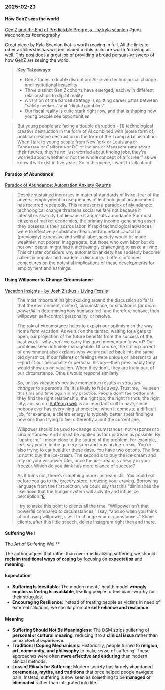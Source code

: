 ### 2025-02-20
#### How GenZ sees the world
[Gen Z and the End of Predictable Progress - by kyla scanlon](https://substack.com/inbox/post/157018533) #genz #economics #demography 

Great piece by Kyla Scanlon that is worth reading in full. All the links to other articles she has written related to this topic are worth following as well. This post does a great job of providing a broad persuasive sweep of how GenZ are seeing the world.

> **Key Takeaways:**
> 
> - Gen Z faces a double disruption: AI-driven technological change and institutional instability
> - Three distinct Gen Z cohorts have emerged, each with different relationships to digital reality
> - A version of the barbell strategy is splitting career paths between "safety seekers" and "digital gamblers"
> - Our fiscal reality is quite stark right now, and that is shaping how young people see opportunities

> But young people are facing a double disruption - (1) technological creative destruction in the form of AI combined with (some form of) political creative destruction in the form of the Trump administration. When I talk to young people from New York or Louisiana or Tennessee or California or DC or Indiana or Massachusetts about their futures, they're not just worried about finding jobs, they're worried about whether or not the whole concept of a "career" as we know it will exist in five years. So in this piece, I want to talk about:

#### Paradox of Abundance
[Paradox of Abundance: Automation Anxiety Returns](https://academic.oup.com/book/9606/chapter-abstract/156660852?redirectedFrom=fulltext)

> Despite sustained increases in material standards of living, fear of the adverse employment consequences of technological advancement has recurred repeatedly. This represents a paradox of abundance: technological change threatens social welfare not because it intensifies scarcity but because it augments abundance. For most citizens of market economies, the primary income-generating asset they possess is their scarce labor. If rapid technological advances were to effectively substitute cheap and abundant capital for (previously) expensive and willful labor, society would be made wealthier, not poorer, in aggregate, but those who own labor but do not own capital might find it increasingly challenging to make a living. This chapter considers why automation anxiety has suddenly become salient in popular and academic discourse. It offers informed conjectures on the potential implications of these developments for employment and earnings.

#### Using Willpower to Change Circumstance
[Vacation Insights - by Josh Zlatkus - Living Fossils](https://substack.com/inbox/post/157431743)

> The most important insight skulking around the discussion so far is that the environment, context, circumstance, or situation is _far more powerful_ in determining how humans feel, and therefore behave, than willpower, self-control, personality, or resolve.
> 
> The role of circumstance helps to explain our optimism on the way home from vacation. As we sit on the tarmac, waiting for a gate to open, our projection of the future benefits from the success of the past week—why _can’t_ we carry this good momentum forward? Our problems seem infinitely manageable. Of course, the strong current of environment also explains why we are pulled back into the same old dynamics. If our failures or feelings were unique or inherent to us—part of our personality or personal history—then presumably they would show up on vacation. When they don’t, they are likely part of our circumstance. Others would respond similarly.
> 
> So, unless vacation’s positive momentum results in _structural changes_ to a person’s life, it is likely to fade away. Trust me, I’ve seen this time and time again in my practice. People don’t feel better until they find the right relationship, the right job, the right friends, the right city, and so on. [Suffering well](https://thelivingfossils.substack.com/p/the-art-of-suffering-well) is an important skill to have, since nobody ever has everything at once; but when it comes to a difficult job, for example, a client’s energy is typically better spent finding a new one than trying to feel differently about the current one.
> 
> Willpower should be used to change circumstances, not responses to circumstances. And it must be applied as far upstream as possible. By “upstream,” I mean close to the source of the problem. For example, let’s say you’re in the grocery store and craving ice-cream. You’re also trying to eat healthier these days. You have two options. The first is not to buy the ice-cream. The second is to buy the ice-cream and rely on your willpower later, once the ice-cream is already in your freezer. Which do you think has more chance of success?
> 
> As it turns out, there’s something more upstream still. You could eat before you go to the grocery store, reducing your craving. Borrowing language from the first section, we could say that this “diminishes the likelihood that the hunger system will activate and influence perception.”[6](https://substack.com/inbox/post/157431743#footnote-6-157431743)
> 
> I try to make this point to clients all the time. “Willpower isn’t that powerful compared to circumstances,” I say, “and so when you think about using willpower, use it to change your circumstances.” Some clients, after this little speech, delete Instagram right then and there.

#### Suffering Well
The Art of Suffering Well**

The author argues that rather than over-medicalizing suffering, we should **reclaim traditional ways of coping** by focusing on **expectation** and **meaning**.

#### **Expectation**

- **Suffering Is Inevitable**: The modern mental health model **wrongly implies suffering is avoidable**, leading people to feel blameworthy for their struggles.
- **Encouraging Resilience**: Instead of treating people as victims in need of external solutions, we should promote **self-reliance and resilience**.

#### **Meaning**

- **Suffering Should Not Be Meaningless**: The DSM strips suffering of **personal or cultural meaning**, reducing it to a **clinical issue** rather than an existential experience.
- **Traditional Coping Mechanisms**: Historically, people turned to **religion, art, community, and philosophy** to make sense of suffering. These approaches were often **more effective and enduring** than modern clinical methods.
- **Loss of Rituals for Suffering**: Modern society has largely abandoned **ceremonies, myths, and traditions** that once helped people navigate pain. Instead, suffering is now seen as something to be **managed or eliminated** rather than integrated into life.